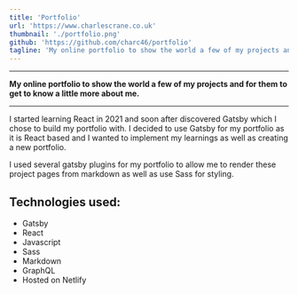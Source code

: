 ```yaml
---
title: 'Portfolio'
url: 'https://www.charlescrane.co.uk'
thumbnail: './portfolio.png'
github: 'https://github.com/charc46/portfolio'
tagline: 'My online portfolio to show the world a few of my projects and for them to get to know a little more about me.'
---
```


---
**My online portfolio to show the world a few of my projects and for them to get to know a little more about me.**

---

I started learning React in 2021 and soon after discovered Gatsby which I chose to build my portfolio with.
I decided to use Gatsby for my portfolio as it is React based and I wanted to implement my learnings as well as creating a new portfolio.

I used several gatsby plugins for my portfolio to allow me to render these project pages from markdown as well as use Sass for styling.

## Technologies used:
* Gatsby
* React
* Javascript
* Sass
* Markdown
* GraphQL
* Hosted on Netlify
